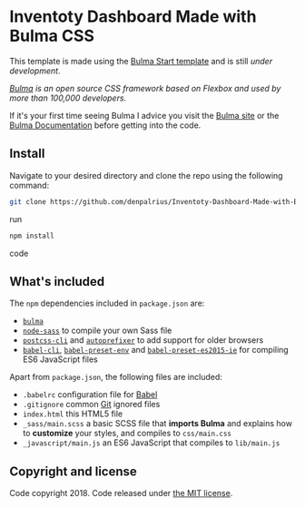 # Inventoty Dashboard Made with Bulma CSS

This template is made using the [Bulma Start template](https://www.npmjs.com/package/bulma-start) and is still _under development_.

_[Bulma](https://bulma.io) is an open source CSS framework based on Flexbox and used by more than 100,000 developers._

If it's your first time seeing Bulma I advice you visit the [Bulma site](https://bulma.io) or the [Bulma Documentation](https://bulma.io/documentation) before getting into the code.

## Install

Navigate to your desired directory and clone the repo using the following command:
```sh
git clone https://github.com/denpalrius/Inventoty-Dashboard-Made-with-Bulma-CSS.git
```

run
```sh
npm install
```

code

## What's included

The `npm` dependencies included in `package.json` are:

* <code>[bulma](https://github.com/jgthms/bulma)</code>
* <code>[node-sass](https://github.com/sass/node-sass)</code> to compile your own Sass file
* <code>[postcss-cli](https://github.com/postcss/postcss-cli)</code> and <code>[autoprefixer](https://github.com/postcss/autoprefixer)</code> to add support for older browsers
* <code>[babel-cli](https://babeljs.io/docs/usage/cli/)</code>, <code>[babel-preset-env](https://github.com/babel/babel-preset-env)</code> and <code>[babel-preset-es2015-ie](https://github.com/jmcriffey/babel-preset-es2015-ie)</code> for compiling ES6 JavaScript files

Apart from `package.json`, the following files are included:

* `.babelrc` configuration file for [Babel](https://babeljs.io/)
* `.gitignore` common [Git](https://git-scm.com/) ignored files
* `index.html` this HTML5 file
* `_sass/main.scss` a basic SCSS file that **imports Bulma** and explains how to **customize** your styles, and compiles to `css/main.css`
* `_javascript/main.js` an ES6 JavaScript that compiles to `lib/main.js`

## Copyright and license

Code copyright 2018. Code released under [the MIT license](https://github.com/jgthms/bulma-start/blob/master/LICENSE).

